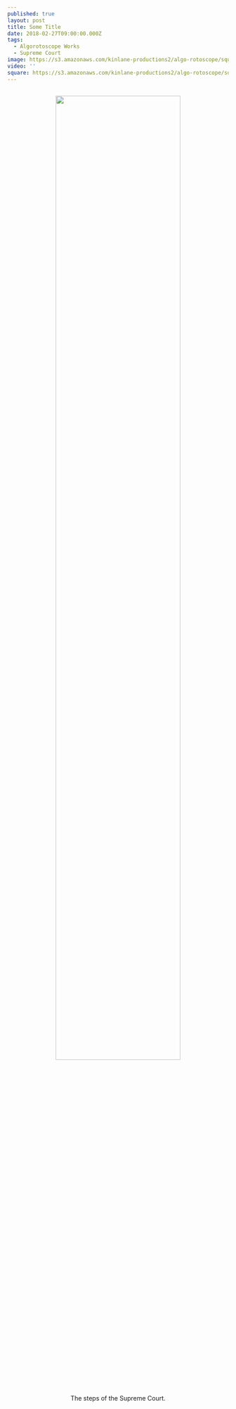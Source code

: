 ```yaml
---
published: true
layout: post
title: Some Title
date: 2018-02-27T09:00:00.000Z
tags:
  - Algorotoscope Works
  - Supreme Court
image: https://s3.amazonaws.com/kinlane-productions2/algo-rotoscope/square/C32Eg8bUEAEa_gj.jpg
video: ''
square: https://s3.amazonaws.com/kinlane-productions2/algo-rotoscope/square/C32Eg8bUEAEa_gj_square.jpg
---
```

<p align="center"><img src="{{ page.image }}" width="75%" style="padding: 15px;" /></p>
<center>The steps of the Supreme Court.</center>
